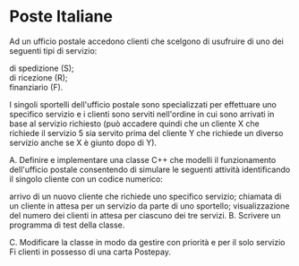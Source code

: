# Poste Italiane
Ad un ufficio postale accedono clienti che scelgono di usufruire di uno dei seguenti tipi di servizio:

di spedizione (S); <br>
di ricezione (R); <br>
finanziario (F). <br>

I singoli sportelli dell'ufficio postale sono specializzati per effettuare uno specifico servizio e i clienti sono serviti nell'ordine in cui sono arrivati in base al servizio richiesto (può accadere quindi che un cliente X che richiede il servizio 5 sia servito prima del cliente Y che richiede un diverso servizio anche se X è giunto dopo di Y).

A. Definire e implementare una classe C++ che modelli il funzionamento dell'ufficio postale consentendo di simulare le seguenti attività identificando il singolo cliente con un codice numerico:

arrivo di un nuovo cliente che richiede uno specifico servizio;
chiamata di un cliente in attesa per un servizio da parte di uno sportello;
visualizzazione del numero dei clienti in attesa per ciascuno dei tre servizi.
B. Scrivere un programma di test della classe.

C. Modificare la classe in modo da gestire con priorità e per il solo servizio Fi clienti in possesso di una carta Postepay.